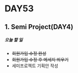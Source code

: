 # DAY53

## 1. Semi Project(DAY4)

##### 오늘 할 일
* ~~회원가입 수정 완성~~
* ~~회원가입 수정 후 메세지 띄우기~~
* 세미프로젝트 기획안 작성
